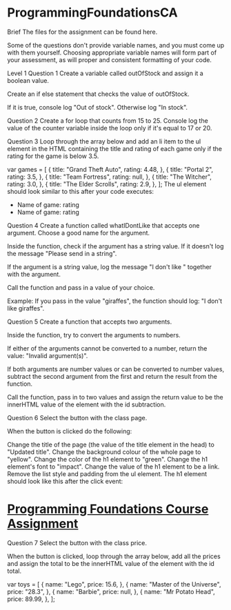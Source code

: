 # ProgrammingFoundationsCA

Brief
The files for the assignment can be found here.

Some of the questions don't provide variable names, and you must come up with them yourself. Choosing appropriate variable names will form part of your assessment, as will proper and consistent formatting of your code.

Level 1
Question 1
Create a variable called outOfStock and assign it a boolean value.

Create an if else statement that checks the value of outOfStock.

If it is true, console log "Out of stock". Otherwise log "In stock".

Question 2
Create a for loop that counts from 15 to 25. Console log the value of the counter variable inside the loop only if it's equal to 17 or 20.

Question 3
Loop through the array below and add an li item to the ul element in the HTML containing the title and rating of each game only if the rating for the game is below 3.5.

var games = [
{
title: "Grand Theft Auto",
rating: 4.48,
},
{
title: "Portal 2",
rating: 3.5,
},
{
title: "Team Fortress",
rating: null,
},
{
title: "The Witcher",
rating: 3.0,
},
{
title: "The Elder Scrolls",
rating: 2.9,
},
];
The ul element should look similar to this after your code executes:

<ul>
	<li>Name of game: rating</li>
	<li>Name of game: rating</li>
</ul>

Question 4
Create a function called whatIDontLike that accepts one argument. Choose a good name for the argument.

Inside the function, check if the argument has a string value. If it doesn't log the message "Please send in a string".

If the argument is a string value, log the message "I don't like " together with the argument.

Call the function and pass in a value of your choice.

Example:
If you pass in the value "giraffes", the function should log: "I don't like giraffes".

Question 5
Create a function that accepts two arguments.

Inside the function, try to convert the arguments to numbers.

If either of the arguments cannot be converted to a number, return the value: "Invalid argument(s)".

If both arguments are number values or can be converted to number values, subtract the second argument from the first and return the result from the function.

Call the function, pass in to two values and assign the return value to be the innerHTML value of the element with the id subtraction.

Question 6
Select the button with the class page.

When the button is clicked do the following:

Change the title of the page (the value of the title element in the head) to "Updated title".
Change the background colour of the whole page to "yellow".
Change the color of the h1 element to "green".
Change the h1 element's font to "impact".
Change the value of the h1 element to be a link.
Remove the list style and padding from the ul element.
The h1 element should look like this after the click event:

<h1><a href="#">Programming Foundations Course Assignment</a></h1>

Question 7
Select the button with the class price.

When the button is clicked, loop through the array below, add all the prices and assign the total to be the innerHTML value of the element with the id total.

var toys = [
{
name: "Lego",
price: 15.6,
},
{
name: "Master of the Universe",
price: "28.3",
},
{
name: "Barbie",
price: null,
},
{
name: "Mr Potato Head",
price: 89.99,
},
];
